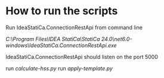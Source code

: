 # How to run the scripts

Run IdeaStatiCa.ConnectionRestApi from command line

_C:\Program Files\IDEA StatiCa\StatiCa 24.0\net6.0-windows\IdeaStatiCa.ConnectionRestApi.exe_

IdeaStatiCa.ConnectionRestApi should listen on the port 5000 

run _calculate-hss.py_
run _apply-template.py_
